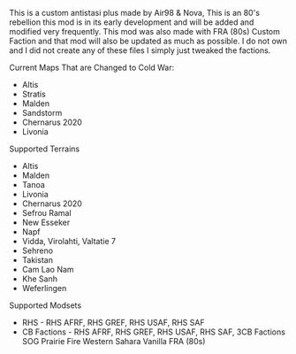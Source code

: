   This is a custom antistasi plus made by Air98 & Nova, This is an 80's rebellion this mod is in its early development and will be added and modified very frequently. This mod was also made with FRA (80s) Custom Faction and that mod will also be updated as much as possible. I do not own and I did not create any of these files I simply just tweaked the factions.

Current Maps That are Changed to Cold War:
- Altis
- Stratis
- Malden
- Sandstorm
- Chernarus 2020
- Livonia

Supported Terrains
- Altis
- Malden
- Tanoa
- Livonia
- Chernarus 2020
- Sefrou Ramal
- New Esseker
- Napf
- Vidda, Virolahti, Valtatie 7
- Sehreno
- Takistan
- Cam Lao Nam
- Khe Sanh
- Weferlingen

Supported Modsets
- RHS - RHS AFRF, RHS GREF, RHS USAF, RHS SAF
- CB Factions - RHS AFRF, RHS GREF, RHS USAF, RHS SAF, 3CB Factions
SOG Prairie Fire
Western Sahara
Vanilla
FRA (80s)

